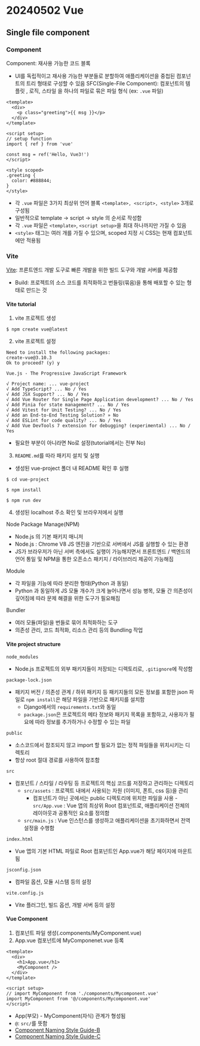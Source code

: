 # 20240502 Vue
## Single file component
### Component
Component: 재사용 가능한 코드 블록
- UI를 독립적이고 재사용 가능한 부분들로 분할하여 애플리케이션을 중첩된 컴포넌트의 트리 형태로 구성할 수 있음
SFC(Single-File Component): 컴포넌트의 템플릿 , 로직, 스타일 을 하나의 파일로 묶은 파일 형식 (ex: ```.vue``` 파일)
```vue
<template>
  <div>
    <p class="greeting">{{ msg }}</p>
  </div>
</template>

<script setup>
// setup function 
import { ref } from 'vue'

const msg = ref('Hello, Vue3!')
</script>

<style scoped>
.greeting {
  color: #888844;
}
</style>
```
- 각 ```.vue``` 파일은 3가지 최상위 언어 블록 ```<template>, <script>, <style>``` 3개로 구성됨
- 일반적으로 template -> script -> style 의 순서로 작성함
- 각 ```.vue``` 파일은 ```<template>```, ```<script setup>```을 최대 하나까지만 가질 수 있음
- ```<style>``` 태그는 여러 개를 가질 수 있으며, scoped 지정 시 CSS는 현재 컴포넌트에만 적용됨

### Vite
[Vite](https://vitejs.dev/): 프론트엔드 개발 도구로 빠른 개발을 위한 빌드 도구와 개발 서버를 제공함
- Build: 프로젝트의 소스 코드를 최적화하고 번들링(묶음)을 통해 배포할 수 있는 형태로 만드는 것

#### Vite tutorial
1. vite 프로젝트 생성
```shell
$ npm create vue@latest
```
2. vite 프로젝트 설정
```shell
Need to install the following packages:
create-vue@3.10.3
Ok to proceed? (y) y

Vue.js - The Progressive JavaScript Framework

√ Project name: ... vue-project
√ Add TypeScript? ... No / Yes
√ Add JSX Support? ... No / Yes
√ Add Vue Router for Single Page Application development? ... No / Yes
√ Add Pinia for state management? ... No / Yes
√ Add Vitest for Unit Testing? ... No / Yes
√ Add an End-to-End Testing Solution? » No
√ Add ESLint for code quality? ... No / Yes
√ Add Vue DevTools 7 extension for debugging? (experimental) ... No / Yes
```
- 필요한 부분이 아니라면 No로 설정(tutorial에서는 전부 No)
3. ```README.md```를 따라 패키지 설치 및 실행
- 생성된 vue-project 폴더 내 README 확인 후 실행
```shell
$ cd vue-project

$ npm install

$ npm run dev
```
4. 생성된 localhost 주소 확인 및 브라우저에서 실행

Node Package Manage(NPM)
- Node.js 의 기본 패키지 매니저
- Node.js : Chrome V8 JS 엔진을 기반으로 서버에서 JS를 실행할 수 있는 환경
- JS가 브라우저가 아닌 서버 측에서도 실행이 가능해지면서 프론트엔드 / 백엔드의 언어 통일 및 NPM을 통한 오픈소스 패키지 / 라이브러리 제공이 가능해짐

Module
- 각 파일을 기능에 따라 분리한 형태(Python 과 동일)
- Python 과 동일하게 JS 모듈 개수가 크게 늘어나면서 성능 병목, 모듈 간 의존성이 깊어짐에 따라 문제 해결을 위한 도구가 필요해짐

Bundler
- 여러 모듈(파일)을 번들로 묶어 최적화하는 도구
- 의존성 관리, 코드 최적화, 리소스 관리 등의 Bundling 작업

#### Vite project structure
```node_modules```
- Node.js 프로젝트의 외부 패키지들이 저장되는 디렉토리로, ```.gitignore```에 작성함

```package-lock.json```
- 패키지 버전 / 의존성 관계 / 하위 패키지 등 패키지들의 모든 정보를 포함한 json 파일로 ```npm install```은 해당 파일을 기반으로 패키지를 설치함
  - Django에서의 ```requirements.txt```와 동일
  - ```package.json```은 프로젝트의 메타 정보와 패키지 목록을 포함하고, 사용자가 필요에 따라 정보를 추가하거나 수정할 수 있는 파일

```public```
- 소스코드에서 참조되지 않고 import 할 필요가 없는 정적 파일들을 위치시키는 디렉토리
- 항상 root 절대 경로를 사용하여 참조함

```src```
- 컴포넌트 / 스타일 / 라우팅 등 프로젝트의 핵심 코드를 저장하고 관리하는 디렉토리
  - ```src/assets``` : 프로젝트 내에서 사용되는 자원 (이미지, 폰트, css 등)을 관리
    - 컴포넌트가 아닌 곳에서는 public 디렉토리에 위치한 파일을 사용
  -```src/App.vue``` : Vue 앱의 최상위 Root 컴포넌트로, 애플리케이션 전체의 레이아웃과 공통적인 요소를 정의함
  - ```src/main.js``` : Vue 인스턴스를 생성하고 애플리케이션을 초기화하면서 전역 설정을 수행함

```index.html```
- Vue 앱의 기본 HTML 파일로 Root 컴포넌트인 App.vue가 해당 페이지에 마운트됨

```jsconfig.json```
- 컴파일 옵션, 모듈 시스템 등의 설정

```vite.config.js```
- Vite 플러그인, 빌드 옵션, 개발 서버 등의 설정

#### Vue Component
1. 컴포넌트 파일 생성(.components/MyComponent.vue)
2. App.vue 컴포넌트에 MyComponenet.vue 등록
```vue
<template>
  <div>
    <h1>App.vue</h1>
    <MyComponent />
  </div>
</template>

<script setup>
// import MyComponent from './components/Mycomponent.vue'
import MyComponent from '@/components/Mycomponent.vue'
</script>
```
- App(부모) - MyComponent(자식) 관계가 형성됨
- ```@```: ```src/```를 뜻함
- [Component Naming Style Guide-B](https://ko.vuejs.org/style-guide/rules-strongly-recommended.html)
- [Component Naming Style Guide-C](https://ko.vuejs.org/style-guide/rules-recommended.html)
